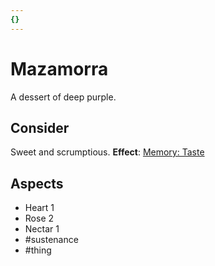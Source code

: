 ```yaml
---
{}
---
```

# Mazamorra
A dessert of deep purple.
## Consider
Sweet and scrumptious.
**Effect**: [Memory: Taste](https://uadaf.theevilroot.xyz/rowenarium/element/mem.Taste)
## Aspects
- Heart 1
- Rose 2	
- Nectar 1
- #sustenance	
- #thing